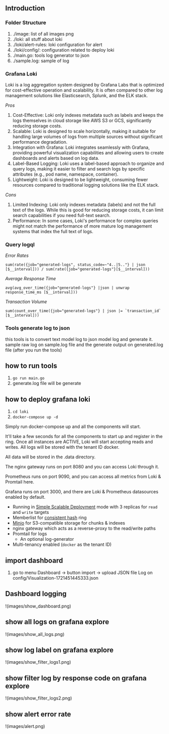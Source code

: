 ## Introduction

### Folder Structure
1. ./image: list of all images png
2. ./loki: all stuff about loki
3. ./loki/alert-rules: loki configuration for alert
4. ./loki/config/: configuration related to deploy loki
5. ./main.go: tools log generator to json
6. ./sample.log: sample of log

### Grafana Loki
Loki is a log aggregation system designed by Grafana Labs that is optimized for cost-effective operation and scalability. It is often compared to other log management solutions like Elasticsearch, Splunk, and the ELK stack. <br>

*Pros* 
1. Cost-Effective: Loki only indexes metadata such as labels and keeps the logs themselves in cloud storage like AWS S3 or GCS, significantly reducing storage costs. <br>
2. Scalable: Loki is designed to scale horizontally, making it suitable for handling large volumes of logs from multiple sources without significant performance degradation. <br>
3. Integration with Grafana: Loki integrates seamlessly with Grafana, providing powerful visualization capabilities and allowing users to create dashboards and alerts based on log data. <br>
4. Label-Based Logging: Loki uses a label-based approach to organize and query logs, making it easier to filter and search logs by specific attributes (e.g., pod name, namespace, container). <br>
5. Lightweight: Loki is designed to be lightweight, consuming fewer resources compared to traditional logging solutions like the ELK stack. <br>

*Cons*
1. Limited Indexing: Loki only indexes metadata (labels) and not the full text of the logs. While this is good for reducing storage costs, it can limit search capabilities if you need full-text search. <br>
2. Performance: In some cases, Loki's performance for complex queries might not match the performance of more mature log management systems that index the full text of logs. <br>

### Query logql

*Error Rates*
```
sum(rate({job="generated-logs", status_code=~"4..|5.."} | json [$__interval])) / sum(rate({job="generated-logs"}[$__interval]))
```

*Average Response Time*
```
avg(avg_over_time({job="generated-logs"} |json | unwrap response_time_ms [$__interval]))
```

*Transaction Volume*
```
sum(count_over_time({job="generated-logs"} | json |= `transaction_id` [$__interval]))
```

### Tools generate log to json
this tools is to convert text model log to json model log and generate it. sample raw log on sample.log file and the generate output on generated.log file (after you run the tools)


## how to run tools
1. `go run main.go` <br>
2. generate.log file will be generate <br>

## how to deploy grafana loki 
1. `cd loki` <br> 
2. `docker-compose up -d`

Simply run docker-compose up and all the components will start.

It'll take a few seconds for all the components to start up and register in the ring. Once all instances are ACTIVE, Loki will start accepting reads and writes. All logs will be stored with the tenant ID docker.

All data will be stored in the .data directory.

The nginx gateway runs on port 8080 and you can access Loki through it.

Prometheus runs on port 9090, and you can access all metrics from Loki & Promtail here.

Grafana runs on port 3000, and there are Loki & Prometheus datasources enabled by default.

- Running in [Simple Scalable Deployment](https://grafana.com/docs/loki/latest/fundamentals/architecture/deployment-modes/#simple-scalable-deployment-mode) mode with 3 replicas for `read` and `write` targets
- Memberlist for [consistent hash](https://grafana.com/docs/loki/latest/fundamentals/architecture/rings/) ring
- [Minio](https://min.io/) for S3-compatible storage for chunks & indexes
- nginx gateway which acts as a reverse-proxy to the read/write paths
- Promtail for logs
  - An optional log-generator
- Multi-tenancy enabled (`docker` as the tenant ID)

## import dashboard
1. go to menu Dashboard -> button import -> upload JSON file Log on config/Visualization-1721451445333.json


## Dashboard logging
!(images/show_dashboard.png)
## show all logs on grafana explore
!(images/show_all_logs.png)

## show log label on grafana explore
!(images/show_filter_logs1.png)

## show filter log by response code on grafana explore
!(images/show_filter_logs2.png)

## show alert error rate 
!(images/alert.png)



